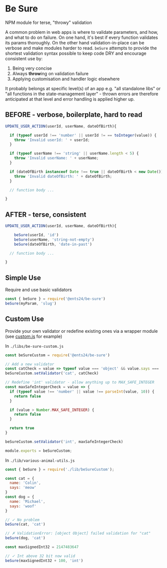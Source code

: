 # Be Sure
NPM module for terse, "throwy" validation

A common problem in web apps is where to validate parameters, and how, and what to do on failure. On one hand, it's best if every function validates its params thoroughly. On the other hand validation-in-place can be verbose and make modules harder to read. `beSure` attempts to provide the shortest validation syntax possible to keep code DRY and encourage consistent use by:

1. Being very concise
2. Always **throw**ing on validation failure
3. Applying customisation and handler logic elsewhere

It probably belongs at specific level(s) of an app e.g. "all standalone libs" or "all functions in the state-management layer" - thrown errors are therefore anticipated at that level and error handling is applied higher up.

 ## BEFORE - verbose, boilerplate, hard to read

```js
UPDATE_USER_ACTION(userId, userName, dateOfBirth){

  if (typeof userId !== 'number' || userId != == toInteger(value)) {
    throw 'Invalid userId: ' + userId;
  }

  if (typeof userName !== 'string' || userName.length < 5) {
    throw 'Invalid userName: ' + userName;
  }

  if (dateOfBirth instanceof Date !== true || dateOfBirth < new Date()) {
    throw 'Invalid dateOfBirth: ' + dateOfBirth;
  }

  // function body ...

}
```

 ## AFTER - terse, consistent

```js
UPDATE_USER_ACTION(userId, userName, dateOfBirth){

    beSure(userId, 'id')
    beSure(userName, 'string-not-empty')
    beSure(dateOfBirth, 'date-in-past')

  // function body ...

}
```

## Simple Use

Require and use basic validators

```js
const { beSure } = require('@ents24/be-sure')
beSure(myParam, 'slug')
```

## Custom Use

Provide your own validator or redefine existing ones via a wrapper module (see [custom.js](tests/custom.js) for example)

In `./libs/be-sure-custom.js`

```js
const beSureCustom = require('@ents24/be-sure')

// Add a new validator
const catCheck = value => typeof value === 'object' && value.says === 'meow'
beSureCustom.setValidator('cat', catCheck)

// Redefine 'int' validator - allow anything up to MAX_SAFE_INTEGER
const maxSafeIntegerCheck = value => {
  if (typeof value !== 'number' || value !== parseInt(value, 10)) {
    return false
  }

  if (value > Number.MAX_SAFE_INTEGER) {
    return false
  }

  return true
}

beSureCustom.setValidator('int', maxSafeIntegerCheck)

module.exports = beSureCustom;
```

In `./lib/various-animal-utils.js`

```js
const { beSure } = require('./lib/beSureCustom');

const cat = {
  name: 'Colin',
  says: 'meow'
}
const dog = {
  name: 'Michael',
  says: 'woof'
}

// ✓ No problem
beSure(cat, 'cat')

// ✗ ValidationError: [object Object] failed validation for "cat"
beSure(dog, 'cat')

const maxSignedInt32 = 2147483647

// ✓ Int above 32 bit now valid
beSure(maxSignedInt32 + 100, 'int')
```